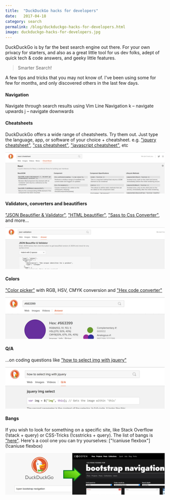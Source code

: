 ```yaml
---
title:  "DuckDuckGo hacks for developers"
date:   2017-04-18
category: search
permalink: /blog/duckduckgo-hacks-for-developers.html
image: duckduckgo-hacks-for-developers.jpg
---
```

DuckDuckGo is by far the best search engine out there. For your own privacy for starters, and also as a great little tool for us dev folks, adept of quick tech & code answers, and geeky little features. 

> Smarter Search!

A few tips and tricks that you may not know of. I've been using some for few for months, and only discovered others in the last few days.

#### Navigation

Navigate through search results using Vim Line Navigation
k – navigate upwards
j – navigate downwards

#### Cheatsheets

DuckDuckGo offers a wide range of cheatsheets. Try them out. Just type the language, app, or software of your choice + cheatsheet.
e.g. ["jquery cheatsheet"](https://duckduckgo.com/?q=jquery+cheatsheet&t=ffab&ia=cheatsheet), ["css cheatsheet"](https://duckduckgo.com/?q=css+cheatsheet&t=ffab&ia=cheatsheet), ["javascript cheatsheet"](https://duckduckgo.com/?q=javascript+cheatsheet&t=ffab&ia=cheatsheet), etc

![duckduckgo cheatsheet](./images/duckduckgo-cheatsheet.jpg "duckduckgo cheatsheet")

#### Validators, converters and beautifiers

["JSON Beautifier & Validator"](https://duckduckgo.com/?q=json+validation&ia=answer), ["HTML beautifier"](https://duckduckgo.com/?q=HTML+beautifier&ia=answer), ["Sass to Css Converter"](https://duckduckgo.com/?q=sass+to+css&ia=answer), and more...

![duckduckgo json validation](./images/duckduckgo-json-validation.jpg "duckduckgo json validation")

#### Colors

["Color picker"](https://duckduckgo.com/?q=color+picker&ia=answer) with RGB, HSV, CMYK conversion and ["Hex code converter"](https://duckduckgo.com/?q=%23000000&ia=answer)

![duckduckgo color](./images/duckduckgo-color.jpg "duckduckgo color")

#### Q/A 

...on coding questions like ["how to select img with jquery"](https://duckduckgo.com/?q=how+to+select+img+with+jquery&ia=qa)

![duckduckgo q&a](./images/duckduckgo-qa.jpg "duckduckgo q&a")

#### Bangs

If you wish to look for something on a specific site, like Stack Overflow (!stack + query) or CSS-Tricks (!csstricks + query). The list of bangs is ["here"](https://duckduckgo.com/bang).
Here's a cool one you can try yourselves: ["!caniuse flexbox"](!caniuse flexbox)

![duckduckgo bangs](./images/duckduckgo-bangs.jpg "duckduckgo bangs")